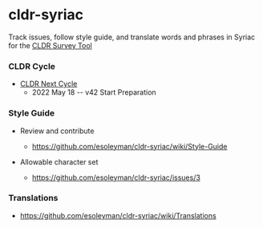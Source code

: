 # cldr-syriac

Track issues, follow style guide, and translate words and phrases in Syriac for the [CLDR Survey Tool](https://st.unicode.org/cldr-apps/v#/syr//)

### CLDR Cycle

- [CLDR Next Cycle](https://docs.google.com/spreadsheets/d/1N6inI5R84UoYlRwuCNPBOAP7ri4q2CmJmh8DC5g-S6c/edit#gid=2012274700)
   - 2022 May 18 -- v42 Start Preparation

### Style Guide

- Review and contribute
  - https://github.com/esoleyman/cldr-syriac/wiki/Style-Guide

- Allowable character set
  - https://github.com/esoleyman/cldr-syriac/issues/3

### Translations

- https://github.com/esoleyman/cldr-syriac/wiki/Translations
